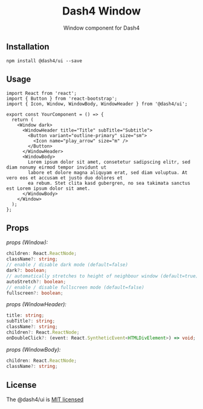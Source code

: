 
<div align="center">
<h1>Dash4 Window</h1>

Window component for Dash4
<br />
</div>

<!-- STORY -->

## Installation

```shell
npm install @dash4/ui --save
```

## Usage

```tsx
import React from 'react';
import { Button } from 'react-bootstrap';
import { Icon, Window, WindowBody, WindowHeader } from '@dash4/ui';

export const YourComponent = () => {
  return (
    <Window dark>
      <WindowHeader title="Title" subTitle="Subtitle">
        <Button variant="outline-primary" size="sm">
          <Icon name="play_arrow" size="m" />
        </Button>
      </WindowHeader>
      <WindowBody>
        Lorem ipsum dolor sit amet, consetetur sadipscing elitr, sed diam nonumy eirmod tempor invidunt ut
        labore et dolore magna aliquyam erat, sed diam voluptua. At vero eos et accusam et justo duo dolores et
        ea rebum. Stet clita kasd gubergren, no sea takimata sanctus est Lorem ipsum dolor sit amet.
      </WindowBody>
    </Window>
  );
};
```

## Props

*props (Window):*

```ts
children: React.ReactNode;
className?: string;
// enable / disable dark mode (default=false)
dark?: boolean;
// automatically stretches to height of neighbour window (default=true)
autoStretch?: boolean;
// enable / disable fullscreen mode (default=false)
fullscreen?: boolean;
```

*props (WindowHeader):*

```ts
title: string;
subTitle?: string;
className?: string;
children?: React.ReactNode;
onDoubleClick?: (event: React.SyntheticEvent<HTMLDivElement>) => void;
```

*props (WindowBody):*

```ts
children: React.ReactNode;
className?: string;
```

## License

The @dash4/ui is [MIT licensed](./LICENSE)
